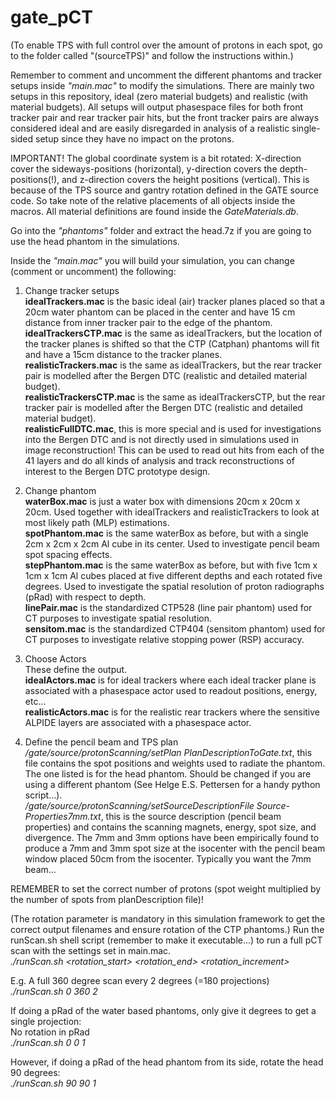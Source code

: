 # gate_pCT
(To enable TPS with full control over the amount of protons in each spot, go to the folder called "(sourceTPS)" and follow the instructions within.)

Remember to comment and uncomment the different phantoms and tracker setups inside *"main.mac"* to modify the simulations.
There are mainly two setups in this repository, ideal (zero material budgets) and realistic (with material budgets). All setups will output phasespace files for both front tracker pair and rear tracker pair hits, but the front tracker pairs are always considered ideal and are easily disregarded in analysis of a realistic single-sided setup since they have no impact on the protons.

IMPORTANT! The global coordinate system is a bit rotated: X-direction cover the sideways-positions (horizontal), y-direction covers the depth-positions(!), and z-direction covers the height positions (vertical). This is because of the TPS source and gantry rotation defined in the GATE source code. So take note of the relative placements of all objects inside the macros. All material definitions are found inside the *GateMaterials.db*.

Go into the *"phantoms"* folder and extract the head.7z if you are going to use the head phantom in the simulations.

Inside the *"main.mac"* you will build your simulation, you can change (comment or uncomment) the following:

1. Change tracker setups<br />
**idealTrackers.mac** is the basic ideal (air) tracker planes placed so that a 20cm water phantom can be placed in the center and have 15 cm distance from inner tracker pair to the edge of the phantom. <br />
**idealTrackersCTP.mac** is the same as idealTrackers, but the location of the tracker planes is shifted so that the CTP (Catphan) phantoms will fit and have a 15cm distance to the tracker planes.<br />
**realisticTrackers.mac** is the same as idealTrackers, but the rear tracker pair is modelled after the Bergen DTC (realistic and detailed material budget). <br />
**realisticTrackersCTP.mac** is the same as idealTrackersCTP, but the rear tracker pair is modelled after the Bergen DTC (realistic and detailed material budget).<br />
**realisticFullDTC.mac**, this is more special and is used for investigations into the Bergen DTC and is not directly used in simulations used in image reconstruction! This can be used to read out hits from each of the 41 layers and do all kinds of analysis and track reconstructions of interest to the Bergen DTC prototype design.

2. Change phantom<br />
**waterBox.mac** is just a water box with dimensions 20cm x 20cm x 20cm. Used together with idealTrackers and realisticTrackers to look at most likely path (MLP) estimations.<br />
**spotPhantom.mac** is the same waterBox as before, but with a single 2cm x 2cm x 2cm Al cube in its center. Used to investigate pencil beam spot spacing effects.<br />
**stepPhantom.mac** is the same waterBox as before, but with five 1cm x 1cm x 1cm Al cubes placed at five different depths and each rotated five degrees. Used to investigate the spatial resolution of proton radiographs (pRad) with respect to depth.<br />
**linePair.mac** is the standardized CTP528 (line pair phantom) used for CT purposes to investigate spatial resolution.<br />
**sensitom.mac** is the standardized CTP404 (sensitom phantom) used for CT purposes to investigate relative stopping power (RSP) accuracy.

3. Choose Actors<br />
These define the output. <br />
**idealActors.mac** is for ideal trackers where each ideal tracker plane is associated with a phasespace actor used to readout positions, energy, etc...<br />
**realisticActors.mac** is for the realistic rear trackers where the sensitive ALPIDE layers are associated with a phasespace actor.

4. Define the pencil beam and TPS plan<br />
*/gate/source/protonScanning/setPlan PlanDescriptionToGate.txt*, this file contains the spot positions and weights used to radiate the phantom. The one listed is for the head phantom. Should be changed if you are using a different phantom (See Helge E.S. Pettersen for a handy python script...).<br />
*/gate/source/protonScanning/setSourceDescriptionFile Source-Properties7mm.txt*, this is the source description (pencil beam properties) and contains the scanning magnets, energy, spot size, and divergence. The 7mm and 3mm options have been empirically found to produce a 7mm and 3mm spot size at the isocenter with the pencil beam window placed 50cm from the isocenter. Typically you want the 7mm beam...


REMEMBER to set the correct number of protons (spot weight multiplied by the number of spots from planDescription file)!


(The rotation parameter is mandatory in this simulation framework to get the correct output filenames and ensure rotation of the CTP phantoms.) Run the runScan.sh shell script (remember to make it executable...) to run a full pCT scan with the settings set in main.mac.<br />
*./runScan.sh <rotation_start> <rotation_end> <rotation_increment>*

E.g. A full 360 degree scan every 2 degrees (=180 projections)<br />
*./runScan.sh 0 360 2*

If doing a pRad of the water based phantoms, only give it degrees to get a single projection:<br />
No rotation in pRad<br />
*./runScan.sh 0 0 1*

However, if doing a pRad of the head phantom from its side, rotate the head 90 degrees:<br />
*./runScan.sh 90 90 1*
